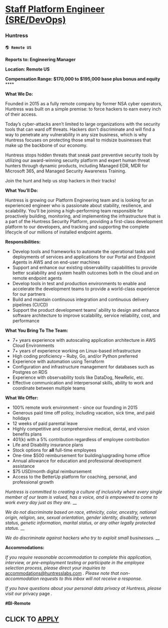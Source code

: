 # [Staff Platform Engineer (SRE/DevOps)](https://www.remotewlb.com/apply/staff-platform-engineer-sre-devops)  
### Huntress  
#### `🌎 Remote US`  

**Reports to: Engineering Manager**

**Location: Remote US**

**Compensation Range: $170,000 to $195,000 base plus bonus and equity** ****

**What We Do:**

Founded in 2015 as a fully remote company by former NSA cyber operators, Huntress was built on a simple premise: to force hackers to earn every inch of their access.

Today’s cyber-attacks aren’t limited to large organizations with the security tools that can ward off threats. Hackers don't discriminate and will find a way to penetrate any vulnerability in any size business, which is why Huntress focuses on protecting those small to midsize businesses that make up the backbone of our economy.

Huntress stops hidden threats that sneak past preventive security tools by utilizing our award-winning security platform and expert human threat hunters through dynamic products, including Managed EDR, MDR for Microsoft 365, and Managed Security Awareness Training.

Join the hunt and help us stop hackers in their tracks!

**What You’ll Do:**

Huntress is growing our Platform Engineering team and is looking for an experienced engineer who is passionate about stability, resilience, and scalability. You’ll be joining a high-performing team responsible for proactively building, monitoring, and implementing the infrastructure that is a part of the Huntress Security Platform, providing a first-class development platform to our developers, and tracking and supporting the complete lifecycle of our millions of installed endpoint agents.

**Responsibilities:**

  * Develop tools and frameworks to automate the operational tasks and deployments of services and applications for our Portal and Endpoint Agents in AWS and on end-user machines
  * Support and enhance our existing observability capabilities to provide better scalability and system health outcomes both in the cloud and on remote endpoint agents
  * Develop tools in test and production environments to enable and accelerate the development teams to provide a world-class experience for our partners
  * Build and maintain continuous integration and continuous delivery pipelines (CI/CD)
  * Support the product development teams’ ability to design and enhance software architecture to improve scalability, service reliability, cost, and performance

**What You Bring To The Team:**

  * 7+ years experience with autoscaling application architecture in AWS Cloud Environments
  * 7+ years of experience working on Linux-based infrastructure
  * High coding proficiency – Ruby, Go, and/or Python preferred
  * Experience with automation using Terraform
  * Configuration and infrastructure management for databases such as Postgres on RDS
  * Experience with observability tools like DataDog, NewRelic, etc.
  * Effective communication and interpersonal skills, ability to work and coordinate between multiple teams

**What We Offer:**

  * 100% remote work environment - since our founding in 2015
  * Generous paid time off policy, including vacation, sick time, and paid holidays
  * 12 weeks of paid parental leave
  * Highly competitive and comprehensive medical, dental, and vision benefits plans 
  * 401(k) with a 5% contribution regardless of employee contribution
  * Life and Disability insurance plans
  * Stock options for **all** full-time employees 
  * One-time $500 reimbursement for building/upgrading home office
  * Annual allowance for education and professional development assistance 
  * $75 USD/month digital reimbursement
  * Access to the BetterUp platform for coaching, personal, and professional growth

_Huntress is committed to creating a culture of inclusivity where every single member of our team is valued, has a voice, and is empowered to come to work every day just as they are._ __

_We do not discriminate based on race, ethnicity, color, ancestry, national origin, religion, sex, sexual orientation, gender identity, disability, veteran status, genetic information, marital status, or any other legally protected status._ __

_We do discriminate against hackers who try to exploit small businesses._ __

**Accommodations:**

_If you require reasonable accommodation to complete this application, interview, or pre-employment testing or participate in the employee selection process, please direct your inquiries to_ accommodations@huntresslabs.com _. Please note that non-accommodation requests to this inbox will not receive a response._

_If you have questions about your personal data privacy at Huntress, please visit our_ privacy page _._

**#BI-Remote**

  
## CLICK TO [APPLY](https://www.remotewlb.com/apply/staff-platform-engineer-sre-devops)

